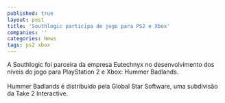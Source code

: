```yaml
---
published: true
layout: post
title: 'Southlogic participa de jogo para PS2 e Xbox'
companies: ''
categories: News
tags: ps2 xbox
---
```

A Southlogic
 foi parceira da empresa Eutechnyx no desenvolvimento dos n&iacute;veis do jogo para PlayStation 2 e Xbox: Hummer Badlands.<br /><br />Hummer Badlands &eacute; distribu&iacute;do pela Global Star Software, uma subdivis&atilde;o da Take 2 Interactive.
